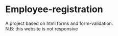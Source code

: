 # Employee-registration
A project based on  html forms and form-validation.  
N.B: this website is not responsive
